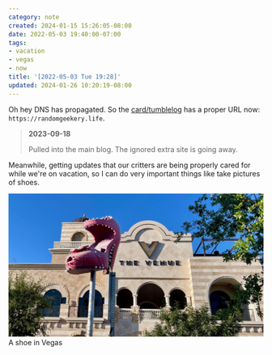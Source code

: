 ```yaml
---
category: note
created: 2024-01-15 15:26:05-08:00
date: 2022-05-03 19:40:00-07:00
tags:
- vacation
- vegas
- now
title: '[2022-05-03 Tue 19:28]'
updated: 2024-01-26 10:20:19-08:00
---
```


Oh hey DNS has propagated. So the [card/tumblelog](../../../card/tumblelog.md) has a proper URL now: `https://randomgeekery.life`.

 > 
 > **2023-09-18**
>
 > Pulled into the main blog. The ignored extra site is going away.

Meanwhile, getting updates that our critters are being properly cared for while we're on vacation, so I can do very important things like take pictures of shoes.

![attachments/img/a-shoe-in-vegas.jpeg](../../../attachments/img/a-shoe-in-vegas.jpeg)
A shoe in Vegas